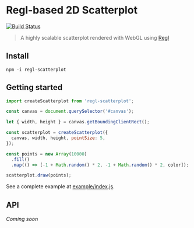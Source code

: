 # Regl-based 2D Scatterplot

[![Build Status](https://travis-ci.org/flekschas/regl-scatterplot.svg?branch=master)](https://travis-ci.org/flekschas/regl-scatterplot)

> A highly scalable scatterplot rendered with WebGL using [Regl](https://github.com/regl-project/regl)

## Install

```
npm -i regl-scatterplot
```

## Getting started

```javascript
import createScatterplot from 'regl-scatterplot';

const canvas = document.querySelector('#canvas');

let { width, height } = canvas.getBoundingClientRect();

const scatterplot = createScatterplot({
  canvas, width, height, pointSize: 5,
});

const points = new Array(10000)
  .fill()
  .map(() => [-1 + Math.random() * 2, -1 + Math.random() * 2, color]);

scatterplot.draw(points);
```

See a complete example at [example/index.js](example/index.js).

## API

_Coming soon_
